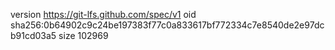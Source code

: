 version https://git-lfs.github.com/spec/v1
oid sha256:0b64902c9c24be197383f77c0a833617bf772334c7e8540de2e97dcb91cd03a5
size 102969
